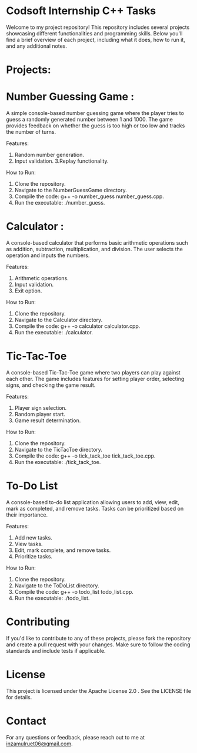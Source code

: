 # Codsoft Internship C++ Tasks
Welcome to my project repository! This repository includes several projects showcasing different functionalities and programming skills. Below you'll find a brief overview of each project, including what it does, how to run it, and any additional notes.

# Projects:
# Number Guessing Game :
A simple console-based number guessing game where the player tries to guess a randomly generated number between 1 and 1000. The game provides feedback on
whether the guess is too high or too low and tracks the number of turns.

Features:
1. Random number generation.
2. Input validation.
3.Replay functionality.

How to Run:
1. Clone the repository.
2. Navigate to the NumberGuessGame directory.
3. Compile the code: g++ -o number_guess number_guess.cpp.
4. Run the executable: ./number_guess.

# Calculator :
A console-based calculator that performs basic arithmetic operations such as addition, subtraction, multiplication, and division. The user selects the
operation and inputs the numbers.

Features:
1. Arithmetic operations.
2. Input validation.
3. Exit option.

How to Run:
1. Clone the repository.
2. Navigate to the Calculator directory.
3. Compile the code: g++ -o calculator calculator.cpp.
4. Run the executable: ./calculator.

# Tic-Tac-Toe
A console-based Tic-Tac-Toe game where two players can play against each other. The game includes features for setting player order, selecting signs, and
checking the game result.

Features:
1. Player sign selection.
2. Random player start.
3. Game result determination.

How to Run:
1. Clone the repository.
2. Navigate to the TicTacToe directory.
3. Compile the code: g++ -o tick_tack_toe tick_tack_toe.cpp.
4. Run the executable: ./tick_tack_toe.

# To-Do List
A console-based to-do list application allowing users to add, view, edit, mark as completed, and remove tasks. Tasks can be prioritized based on their
importance.

Features:
1. Add new tasks.
2. View tasks.
3. Edit, mark complete, and remove tasks.
4. Prioritize tasks.

How to Run:
1. Clone the repository.
2. Navigate to the ToDoList directory.
3. Compile the code: g++ -o todo_list todo_list.cpp.
4. Run the executable: ./todo_list.



# Contributing
If you'd like to contribute to any of these projects, please fork the repository and create a pull request with your changes. Make sure to follow the coding standards and include tests if applicable.

# License
This project is licensed under the Apache License 2.0 . See the LICENSE file for details.

# Contact
For any questions or feedback, please reach out to me at inzamulruet06@gmail.com.
